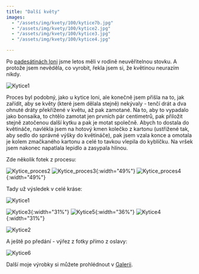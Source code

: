 ```yaml
---
title: "Další květy"
images:
  - "/assets/img/kvety/100/kytice7b.jpg"
  - "/assets/img/kvety/100/kytice2.jpg"
  - "/assets/img/kvety/100/kytice3.jpg"
  - "/assets/img/kvety/100/kytice4.jpg"

---
```


<!--begin_excerpt-->
Po [padesátinách loni](https://matcha1309.github.io/Kvety/) jsme letos měli v rodině neuvěřitelnou stovku. A protože jsem nevěděla, co vyrobit, řekla jsem si, že květinou neurazím nikdy. 

![Kytice1](/assets/img/kvety/100/kytice1.jpg)
<!--end_excerpt-->

Proces byl podobný, jako u kytice loni, ale konečně jsem přišla na to, jak zařídit, aby se květy (které jsem dělala stejně) nekývaly - tenčí drát a dva ohnuté dráty překřížené v květu, až pak zamotané. Na to, aby to vypadalo jako bonsaika, to chtělo zamotat jen prvních pár centimetrů, pak přiložit stejně zatočenou další kytku a pak je motat společně. 
Abych to dostala do květináče, navlékla jsem na hotový kmen kolečko z kartonu (ustřižené tak, aby sedlo do správné výšky do květináče), pak jsem vzala konce a omotala je kolem zmačkaného kartonu a celé to tavkou vlepila do kyblíčku. Na vršek jsem nakonec napatlala lepidlo a zasypala hlínou. 

Zde několik fotek z procesu: 

![Kytice_proces2](/assets/img/kvety/100/kytice_proces2.jpg)
  ![Kytice_proces3](/assets/img/kvety/100/kytice_proces3.jpg){:width="49%"}   ![Kytice_proces4](/assets/img/kvety/100/kytice_proces4.jpg){:width="49%"} 

Tady už výsledek v celé kráse: 

![Kytice1](/assets/img/kvety/100/kytice7.jpg)

![Kytice3](/assets/img/kvety/100/kytice3.jpg){:width="31%"} ![Kytice5](/assets/img/kvety/100/kytice5.jpg){:width="36%"} ![Kytice4](/assets/img/kvety/100/kytice4.jpg){:width="31%"} 

![Kytice2](/assets/img/kvety/100/kytice2.jpg)

A ještě po předání - výřez z fotky přímo z oslavy:

![Kytice6](/assets/img/kvety/100/kytice6.jpg)

Další moje výrobky si můžete prohlédnout v [Galerii](/galerie/).
